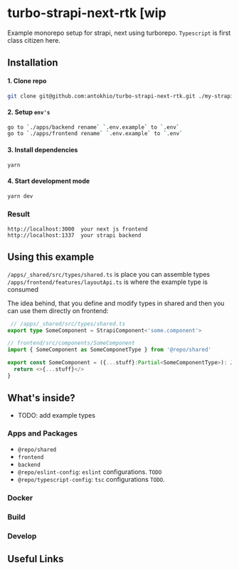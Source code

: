 # turbo-strapi-next-rtk [wip

Example monorepo setup for strapi, next using turborepo. `Typescript` is first class citizen here.

## Installation

#### 1. Clone repo

```sh
git clone git@github.com:antokhio/turbo-strapi-next-rtk.git ./my-strapi-next-project
```

#### 2. Setup `env's`

```sh
go to `./apps/backend rename` `.env.example` to `.env`
go to `./apps/frontend rename` `.env.example` to `.env`

```
#### 3. Install dependencies

```sh
yarn
```

#### 4. Start development mode
```sh
yarn dev
```

### Result
```
http://localhost:3000  your next js frontend
http://localhost:1337  your strapi backend
```

## Using this example

`/apps/_shared/src/types/shared.ts` is place you can assemble types
`/apps/frontend/features/layoutApi.ts` is where the example type is consumed

 
 The idea behind, that you define and modify types in shared and then you can use them directly on frontend:
```ts
 // /apps/_shared/src/types/shared.ts
export type SomeComponent = StrapiComponent<'some.component'>

// frontend/src/components/SomeComponent
import { SomeComponent as SomeComponetType } from '@repo/shared'

export const SomeComponent = ({...stuff}:Partial<SomeComponentType>): JSX.Element => {
  return <>{...stuff}</>
}
```

## What's inside?

- TODO: add example types

### Apps and Packages

- `@repo/shared`
- `frontend`
- `backend`
- `@repo/eslint-config`: `eslint` configurations. `TODO`
- `@repo/typescript-config`: `tsc` configurations `TODO`.

### Docker

### Build

### Develop

## Useful Links
